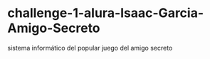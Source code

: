 # challenge-1-alura-Isaac-Garcia-Amigo-Secreto
sistema informático del popular juego del amigo secreto

